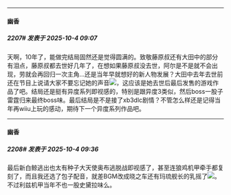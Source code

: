 ﻿
*****

####  幽香  
##### 2207#       发表于 2025-10-4 09:07

天啊，10年了，能做完结局固然还是觉得圆满的。致敬藤原叔还有大田中的部分有泪点，藤原叔都去世好几年了，在想如果藤原叔没去世，阿尔是不是就不会出现，劳就会再回归一次主角…还是当年早就想好的新人物发展？大田中去年去世前还在节目上说请大家不要忘记她的声音<img src="https://static.stage1st.com/image/smiley/face2017/194.png" referrerpolicy="no-referrer">，这应该是她去世后最后发售的游戏作品了吧。结局还是挺有异度系列即视感的，特别是跟异度3类似，然后boss一股子雷霆归来最终boss味。最后结局是不是接了xb3dlc剧情？不管怎么样还是记得当年再wiiu上玩的感动，期待下一个异度系列作品吧。


*****

####  幽香  
##### 2208#       发表于 2025-10-4 09:36

最后新白鲸逃出也太有种子大天使奥布逃脱战即视感了，甚至连狼鸡机甲牵手都复刻了，而且我还选了包子配音，就差BGM改成晓之车还有玛琉舰长的乳摇了<img src="https://static.stage1st.com/image/smiley/face2017/062.gif" referrerpolicy="no-referrer">。不过利兹机甲当年不也一股史黛拉味么。

